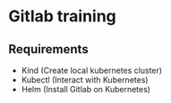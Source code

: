# Gitlab training

## Requirements

- Kind (Create local kubernetes cluster)
- Kubectl (Interact with Kubernetes)
- Helm (Install Gitlab on Kubernetes)

